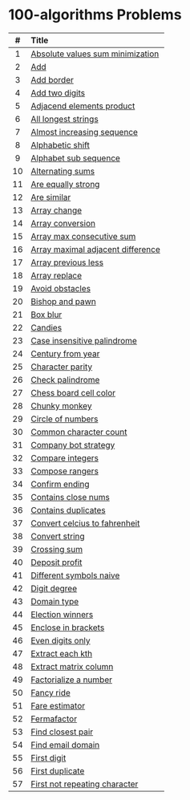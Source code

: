 # 100-algorithms Problems

  | # | Title |
  | :---: | :--- |
   1 | [Absolute values sum minimization](https://github.com/ashishdotme/code.ashish.me/blob/master/100-algorithms\001-absolute-values-sum-minimization.js) |
 2 | [Add](https://github.com/ashishdotme/code.ashish.me/blob/master/100-algorithms\002-add.js) |
 3 | [Add border](https://github.com/ashishdotme/code.ashish.me/blob/master/100-algorithms\003-add-border.js) |
 4 | [Add two digits](https://github.com/ashishdotme/code.ashish.me/blob/master/100-algorithms\004-add-two-digits.js) |
 5 | [Adjacend elements product](https://github.com/ashishdotme/code.ashish.me/blob/master/100-algorithms\005-adjacend-elements-product.js) |
 6 | [All longest strings](https://github.com/ashishdotme/code.ashish.me/blob/master/100-algorithms\006-all-longest-strings.js) |
 7 | [Almost increasing sequence](https://github.com/ashishdotme/code.ashish.me/blob/master/100-algorithms\007-almost-increasing-sequence.js) |
 8 | [Alphabetic shift](https://github.com/ashishdotme/code.ashish.me/blob/master/100-algorithms\008-alphabetic-shift.js) |
 9 | [Alphabet sub sequence](https://github.com/ashishdotme/code.ashish.me/blob/master/100-algorithms\009-alphabet-sub-sequence.js) |
 10 | [Alternating sums](https://github.com/ashishdotme/code.ashish.me/blob/master/100-algorithms\010-alternating-sums.js) |
 11 | [Are equally strong](https://github.com/ashishdotme/code.ashish.me/blob/master/100-algorithms\011-are-equally-strong.js) |
 12 | [Are similar](https://github.com/ashishdotme/code.ashish.me/blob/master/100-algorithms\012-are-similar.js) |
 13 | [Array change](https://github.com/ashishdotme/code.ashish.me/blob/master/100-algorithms\013-array-change.js) |
 14 | [Array conversion](https://github.com/ashishdotme/code.ashish.me/blob/master/100-algorithms\014-array-conversion.js) |
 15 | [Array max consecutive sum](https://github.com/ashishdotme/code.ashish.me/blob/master/100-algorithms\015-array-max-consecutive-sum.js) |
 16 | [Array maximal adjacent difference](https://github.com/ashishdotme/code.ashish.me/blob/master/100-algorithms\016-array-maximal-adjacent-difference.js) |
 17 | [Array previous less](https://github.com/ashishdotme/code.ashish.me/blob/master/100-algorithms\017-array-previous-less.js) |
 18 | [Array replace](https://github.com/ashishdotme/code.ashish.me/blob/master/100-algorithms\018-array-replace.js) |
 19 | [Avoid obstacles](https://github.com/ashishdotme/code.ashish.me/blob/master/100-algorithms\019-avoid-obstacles.js) |
 20 | [Bishop and pawn](https://github.com/ashishdotme/code.ashish.me/blob/master/100-algorithms\020-bishop-and-pawn.js) |
 21 | [Box blur](https://github.com/ashishdotme/code.ashish.me/blob/master/100-algorithms\021-box-blur.js) |
 22 | [Candies](https://github.com/ashishdotme/code.ashish.me/blob/master/100-algorithms\022-candies.js) |
 23 | [Case insensitive palindrome](https://github.com/ashishdotme/code.ashish.me/blob/master/100-algorithms\023-case-insensitive-palindrome.js) |
 24 | [Century from year](https://github.com/ashishdotme/code.ashish.me/blob/master/100-algorithms\024-century-from-year.js) |
 25 | [Character parity](https://github.com/ashishdotme/code.ashish.me/blob/master/100-algorithms\025-character-parity.js) |
 26 | [Check palindrome](https://github.com/ashishdotme/code.ashish.me/blob/master/100-algorithms\026-check-palindrome.js) |
 27 | [Chess board cell color](https://github.com/ashishdotme/code.ashish.me/blob/master/100-algorithms\027-chess-board-cell-color.js) |
 28 | [Chunky monkey](https://github.com/ashishdotme/code.ashish.me/blob/master/100-algorithms\028-chunky-monkey.js) |
 29 | [Circle of numbers](https://github.com/ashishdotme/code.ashish.me/blob/master/100-algorithms\029-circle-of-numbers.js) |
 30 | [Common character count](https://github.com/ashishdotme/code.ashish.me/blob/master/100-algorithms\030-common-character-count.js) |
 31 | [Company bot strategy](https://github.com/ashishdotme/code.ashish.me/blob/master/100-algorithms\031-company-bot-strategy.js) |
 32 | [Compare integers](https://github.com/ashishdotme/code.ashish.me/blob/master/100-algorithms\032-compare-integers.js) |
 33 | [Compose rangers](https://github.com/ashishdotme/code.ashish.me/blob/master/100-algorithms\033-compose-rangers.js) |
 34 | [Confirm ending](https://github.com/ashishdotme/code.ashish.me/blob/master/100-algorithms\034-confirm-ending.js) |
 35 | [Contains close nums](https://github.com/ashishdotme/code.ashish.me/blob/master/100-algorithms\035-contains-close-nums.js) |
 36 | [Contains duplicates](https://github.com/ashishdotme/code.ashish.me/blob/master/100-algorithms\036-contains-duplicates.js) |
 37 | [Convert celcius to fahrenheit](https://github.com/ashishdotme/code.ashish.me/blob/master/100-algorithms\037-convert-celcius-to-fahrenheit.js) |
 38 | [Convert string](https://github.com/ashishdotme/code.ashish.me/blob/master/100-algorithms\038-convert-string.js) |
 39 | [Crossing sum](https://github.com/ashishdotme/code.ashish.me/blob/master/100-algorithms\039-crossing-sum.js) |
 40 | [Deposit profit](https://github.com/ashishdotme/code.ashish.me/blob/master/100-algorithms\040-deposit-profit.js) |
 41 | [Different symbols naive](https://github.com/ashishdotme/code.ashish.me/blob/master/100-algorithms\041-different-symbols-naive.js) |
 42 | [Digit degree](https://github.com/ashishdotme/code.ashish.me/blob/master/100-algorithms\042-digit-degree.js) |
 43 | [Domain type](https://github.com/ashishdotme/code.ashish.me/blob/master/100-algorithms\043-domain-type.js) |
 44 | [Election winners](https://github.com/ashishdotme/code.ashish.me/blob/master/100-algorithms\044-election-winners.js) |
 45 | [Enclose in brackets](https://github.com/ashishdotme/code.ashish.me/blob/master/100-algorithms\045-enclose-in-brackets.js) |
 46 | [Even digits only](https://github.com/ashishdotme/code.ashish.me/blob/master/100-algorithms\046-even-digits-only.js) |
 47 | [Extract each kth](https://github.com/ashishdotme/code.ashish.me/blob/master/100-algorithms\047-extract-each-kth.js) |
 48 | [Extract matrix column](https://github.com/ashishdotme/code.ashish.me/blob/master/100-algorithms\048-extract-matrix-column.js) |
 49 | [Factorialize a number](https://github.com/ashishdotme/code.ashish.me/blob/master/100-algorithms\049-factorialize-a-number.js) |
 50 | [Fancy ride](https://github.com/ashishdotme/code.ashish.me/blob/master/100-algorithms\050-fancy-ride.js) |
 51 | [Fare estimator](https://github.com/ashishdotme/code.ashish.me/blob/master/100-algorithms\051-fare-estimator.js) |
 52 | [Fermafactor](https://github.com/ashishdotme/code.ashish.me/blob/master/100-algorithms\052-fermafactor.js) |
 53 | [Find closest pair](https://github.com/ashishdotme/code.ashish.me/blob/master/100-algorithms\053-find-closest-pair.js) |
 54 | [Find email domain](https://github.com/ashishdotme/code.ashish.me/blob/master/100-algorithms\054-find-email-domain.js) |
 55 | [First digit](https://github.com/ashishdotme/code.ashish.me/blob/master/100-algorithms\055-first-digit.js) |
 56 | [First duplicate](https://github.com/ashishdotme/code.ashish.me/blob/master/100-algorithms\056-first-duplicate.js) |
 57 | [First not repeating character](https://github.com/ashishdotme/code.ashish.me/blob/master/100-algorithms\057-first-not-repeating-character.js) |
